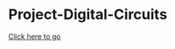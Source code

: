 # Project-Digital-Circuits
[Click here to go](https://ketan-verma.github.io/Project-Digital-Circuits/)
